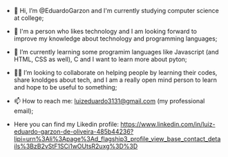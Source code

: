 - 👋 Hi, I’m @EduardoGarzon and I'm currently studying computer science at college; 

- 👀 I'm a person who likes technology and I am looking forward to improve my knowledge about technology and programming languages;

- 🌱 I’m currently learning some programim languages like Javascript (and HTML, CSS as well), C and I want to learn more about pyton;

- :raising_hand_man: I’m looking to collaborate on helping people by learning their codes, share knoldges about tech, 
  and I am a really open mind person to learn and hope to be useful to something; 

- 📫 How to reach me: luizeduardo3131@gmail.com (my professional email);

- Here you can find my Likedin profile: https://www.linkedin.com/in/luiz-eduardo-garzon-de-oliveira-485b44236?lipi=urn%3Ali%3Apage%3Ad_flagship3_profile_view_base_contact_details%3BzB2vStF1SCi1wOUtsR2uxg%3D%3D

<!---
EduardoGarzon/EduardoGarzon is a ✨ special ✨ repository because its `README.md` (this file) appears on your GitHub profile.
You can click the Preview link to take a look at your changes.
--->
